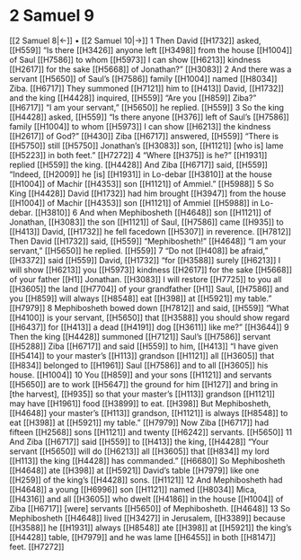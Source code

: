 # 2 Samuel 9
[[2 Samuel 8|←]] • [[2 Samuel 10|→]]
1 Then David [[H1732]] asked, [[H559]] “Is there [[H3426]] anyone left [[H3498]] from the house [[H1004]] of Saul [[H7586]] to whom [[H5973]] I can show [[H6213]] kindness [[H2617]] for the sake [[H5668]] of Jonathan?” [[H3083]] 
2 And there was a servant [[H5650]] of Saul’s [[H7586]] family [[H1004]] named [[H8034]] Ziba. [[H6717]] They summoned [[H7121]] him  to [[H413]] David, [[H1732]] and the king [[H4428]] inquired, [[H559]] “Are you [[H859]] Ziba?” [[H6717]] “I am your servant,” [[H5650]] he replied. [[H559]] 
3 So the king [[H4428]] asked, [[H559]] “Is there anyone [[H376]] left of Saul’s [[H7586]] family [[H1004]] to whom [[H5973]] I can show [[H6213]] the kindness [[H2617]] of God?” [[H430]] Ziba [[H6717]] answered, [[H559]] “There is [[H5750]] still [[H5750]] Jonathan’s [[H3083]] son, [[H1121]] [who is] lame [[H5223]] in both feet.” [[H7272]] 
4 “Where [[H375]] is he?” [[H1931]] replied [[H559]] the king. [[H4428]] And Ziba [[H6717]] said, [[H559]] “Indeed, [[H2009]] he [is] [[H1931]] in Lo-debar [[H3810]] at the house [[H1004]] of Machir [[H4353]] son [[H1121]] of Ammiel.” [[H5988]] 
5 So King [[H4428]] David [[H1732]] had him brought [[H3947]] from the house [[H1004]] of Machir [[H4353]] son [[H1121]] of Ammiel [[H5988]] in Lo-debar. [[H3810]] 
6 And when Mephibosheth [[H4648]] son [[H1121]] of Jonathan, [[H3083]] the son [[H1121]] of Saul, [[H7586]] came [[H935]] to [[H413]] David, [[H1732]] he fell facedown [[H5307]] in reverence. [[H7812]] Then David [[H1732]] said, [[H559]] “Mephibosheth!” [[H4648]] “I am your servant,” [[H5650]] he replied. [[H559]] 
7 “Do not [[H408]] be afraid,” [[H3372]] said [[H559]] David, [[H1732]] “for [[H3588]] surely [[H6213]] I will show [[H6213]] you [[H5973]] kindness [[H2617]] for the sake [[H5668]] of your father [[H1]] Jonathan. [[H3083]] I will restore [[H7725]] to you  all [[H3605]] the land [[H7704]] of your grandfather [[H1]] Saul, [[H7586]] and you [[H859]] will always [[H8548]] eat [[H398]] at [[H5921]] my table.” [[H7979]] 
8 Mephibosheth bowed down [[H7812]] and said, [[H559]] “What [[H4100]] is your servant, [[H5650]] that [[H3588]] you should show regard [[H6437]] for [[H413]] a dead [[H4191]] dog [[H3611]] like me?” [[H3644]] 
9 Then the king [[H4428]] summoned [[H7121]] Saul’s [[H7586]] servant [[H5288]] Ziba [[H6717]] and said [[H559]] to him, [[H413]] “I have given [[H5414]] to your master’s [[H113]] grandson [[H1121]] all [[H3605]] that [[H834]] belonged to [[H1961]] Saul [[H7586]] and to all [[H3605]] his house. [[H1004]] 
10 You [[H859]] and your sons [[H1121]] and servants [[H5650]] are to work [[H5647]] the ground for him [[H127]] and bring in [the harvest], [[H935]] so that your master’s [[H113]] grandson [[H1121]] may have [[H1961]] food [[H3899]] to eat. [[H398]] But Mephibosheth, [[H4648]] your master’s [[H113]] grandson, [[H1121]] is always [[H8548]] to eat [[H398]] at [[H5921]] my table.” [[H7979]] Now Ziba [[H6717]] had fifteen [[H2568]] sons [[H1121]] and twenty [[H6242]] servants. [[H5650]] 
11 And Ziba [[H6717]] said [[H559]] to [[H413]] the king, [[H4428]] “Your servant [[H5650]] will do [[H6213]] all [[H3605]] that [[H834]] my lord [[H113]] the king [[H4428]] has commanded.” [[H6680]] So Mephibosheth [[H4648]] ate [[H398]] at [[H5921]] David’s table [[H7979]] like one [[H259]] of the king’s [[H4428]] sons. [[H1121]] 
12 And Mephibosheth had [[H4648]] a young [[H6996]] son [[H1121]] named [[H8034]] Mica, [[H4316]] and all [[H3605]] who dwelt [[H4186]] in the house [[H1004]] of Ziba [[H6717]] [were] servants [[H5650]] of Mephibosheth. [[H4648]] 
13 So Mephibosheth [[H4648]] lived [[H3427]] in Jerusalem, [[H3389]] because [[H3588]] he [[H1931]] always [[H8548]] ate [[H398]] at [[H5921]] the king’s [[H4428]] table, [[H7979]] and he was lame [[H6455]] in both [[H8147]] feet. [[H7272]] 
